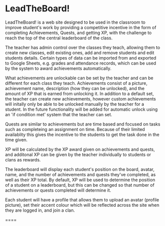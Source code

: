 LeadTheBoard!
=========================

LeadTheBoard! is a web site designed to be used in the classroom to improve student's work by providing a competitive incentive in the form of completing Achievements, Quests, and getting XP, with the challenge to reach the top of the central leaderboard of the class.

The teacher has admin control over the classes they teach, allowing them to create new classes, edit existing ones, add and remove students and edit students details. Certain types of data can be imported from and exported to Google Sheets, e.g. grades and attendance records, which can be used by the system to award achievements automatically.

What achievements are unlockable can be set by the teacher and can be different for each class they teach. Achievements consist of a picture, achievement name, description (how they can be unlocked), and the amount of XP that is earned from unlocking it. In addition to a default set, the teacher can create new achievements, however custom achievements will initally only be able to be unlocked manually by the teacher for a student. In the future functionality will be added for automatic unlock using an 'if condition met' system that the teacher can set. 

Quests are similar to achievements but are time based and focused on tasks such as completeing an assignment on time. Because of their limited availablity this gives the incentive to the students to get the task done in the time given. 

XP will be calculated by the XP award given on achievements and quests, and additonal XP can be given by the teacher individually to students or clans as rewards. 

The leaderboard will display each student's position on the board, avatar, name, and the number of achievements and quests they've completed, as well as their XP total. By default, XP will be used to determine the position of a student on a leaderboard, but this can be changed so that number of achievements or quests completed will determine it. 

Each student will have a profile that allows them to upload an avatar (profile picture), set their accent colour which will be reflected across the site when they are logged in, and join a clan.

====
